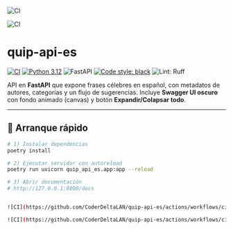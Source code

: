 ![CI](https://github.com/CoderDeltaLAN/quip-api-es/actions/workflows/ci.yml/badge.svg?branch=main)

![CI](https://github.com/CoderDeltaLAN/quip-api-es/actions/workflows/ci.yml/badge.svg?branch=main)

# quip-api-es

[![CI](https://github.com/CoderDeltaLAN/quip-api-es/actions/workflows/ci.yml/badge.svg)](https://github.com/CoderDeltaLAN/quip-api-es/actions/workflows/ci.yml)
[![Python 3.12](https://img.shields.io/badge/python-3.12-blue)](#)
![FastAPI](https://img.shields.io/badge/FastAPI-dark?logo=fastapi&logoColor=white&color=0aa39a)
[![Code style: black](https://img.shields.io/badge/code%20style-black-000000.svg)](https://github.com/psf/black)
![Lint: Ruff](https://img.shields.io/badge/lint-ruff-46a2f1)

API en **FastAPI** que expone frases célebres en español, con metadatos de autores, categorías y un flujo de sugerencias.
Incluye **Swagger UI oscuro** con fondo animado (canvas) y botón **Expandir/Colapsar todo**.

---

## 🚀 Arranque rápido

```bash
# 1) Instalar dependencias
poetry install

# 2) Ejecutar servidor con autoreload
poetry run uvicorn quip_api_es.app:app --reload

# 3) Abrir documentación
# http://127.0.0.1:8000/docs


![CI](https://github.com/CoderDeltaLAN/quip-api-es/actions/workflows/ci-python.yml/badge.svg)

![CI](https://github.com/CoderDeltaLAN/quip-api-es/actions/workflows/ci.yml/badge.svg?branch=main)

